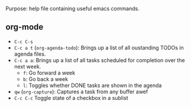 Purpose: help file containing useful emacs commands.

## org-mode
  - `C-c C-s`
  - `C-c a t` (`org-agenda-todo`): Brings up a list of all oustanding TODOs in agenda files.
  - `C-c a a`: Brings up a list of all tasks scheduled for completion over the next week.
    - `f`: Go forward a week
    - `b`: Go back a week
    - `l`: Toggles whether DONE tasks are shown in the agenda
  - `qw` (`org-capture`): Captures a task from any buffer
awef
  - `C-c C-c` Toggle state of a checkbox in a sublist
